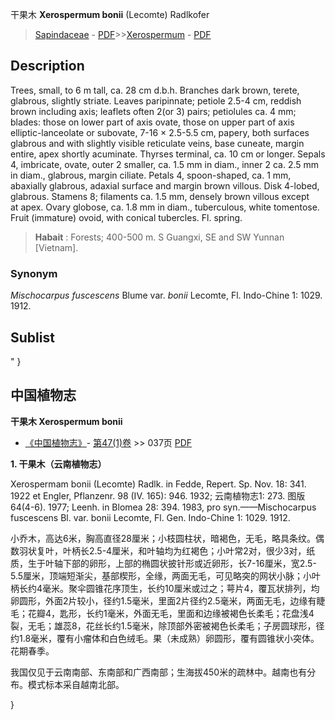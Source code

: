 干果木 **Xerospermum bonii** (Lecomte) Radlkofer

> [Sapindaceae](http://www.iplant.cn/info/Sapindaceae?t=foc) - [PDF](http://www.iplant.cn/foc/pdf/Sapindaceae.pdf)>>[Xerospermum](http://www.iplant.cn/info/Xerospermum?t=foc) - [PDF](http://www.iplant.cn/foc/pdf/Xerospermum.pdf)

## Description

Trees, small, to 6 m tall, ca. 28 cm d.b.h. Branches dark brown, terete, glabrous, slightly striate. Leaves paripinnate; petiole 2.5-4 cm, reddish brown including axis; leaflets often 2(or 3) pairs; petiolules ca. 4 mm; blades: those on lower part of axis ovate, those on upper part of axis elliptic-lanceolate or subovate, 7-16 × 2.5-5.5 cm, papery, both surfaces glabrous and with slightly visible reticulate veins, base cuneate, margin entire, apex shortly acuminate. Thyrses terminal, ca. 10 cm or longer. Sepals 4, imbricate, ovate, outer 2 smaller, ca. 1.5 mm in diam., inner 2 ca. 2.5 mm in diam., glabrous, margin ciliate. Petals 4, spoon-shaped, ca. 1 mm, abaxially glabrous, adaxial surface and margin brown villous. Disk 4-lobed, glabrous. Stamens 8; filaments ca. 1.5 mm, densely brown villous except <br clear=all> at apex. Ovary globose, ca. 1.8 mm in diam., tuberculous, white tomentose. Fruit (immature) ovoid, with conical tubercles. Fl. spring.

> **Habait** : 
> Forests; 400-500 m. S Guangxi, SE and SW Yunnan [Vietnam].

### Synonym
*Mischocarpus fuscescens* Blume var. *bonii* Lecomte, Fl. Indo-Chine 1: 1029. 1912.

## Sublist
"
}
## 中国植物志

**干果木 Xerospermum bonii**

* [《中国植物志》](http://www.iplant.cn/frps)- [第47(1)卷](http://www.iplant.cn/frps/vol/47(1)) >> 037页 [PDF](http://www.iplant.cn/frps/pdf/47(1)/037.PDF)

**1. 干果木（云南植物志）**

Xerospermam bonii (Lecomte) Radlk. in Fedde, Repert. Sp. Nov. 18: 341. 1922 et Engler, Pflanzenr. 98 (IV. 165): 946. 1932; 云南植物志1: 273. 图版64(4-6). 1977; Leenh. in Blomea 28: 394. 1983, pro syn.——Mischocarpus fuscescens Bl. var. bonii Lecomte, Fl. Gen. Indo-Chine 1: 1029. 1912.

小乔木，高达6米，胸高直径28厘米；小枝圆柱状，暗褐色，无毛，略具条纹。偶数羽状复叶，叶柄长2.5-4厘米，和叶轴均为红褐色；小叶常2对，很少3对，纸质，生于叶轴下部的卵形，上部的椭圆状披针形或近卵形，长7-16厘米，宽2.5-5.5厘米，顶端短渐尖，基部楔形，全缘，两面无毛，可见略突的网状小脉；小叶柄长约4毫米。聚伞圆锥花序顶生，长约10厘米或过之；萼片4，覆瓦状排列，均卵圆形，外面2片较小，径约1.5毫米，里面2片径约2.5毫米，两面无毛，边缘有睫毛；花瓣4，匙形，长约1毫米，外面无毛，里面和边缘被褐色长柔毛；花盘浅4裂，无毛；雄蕊8，花丝长约1.5毫米，除顶部外密被褐色长柔毛；子房圆球形，径约1.8毫米，覆有小瘤体和白色绒毛。果（未成熟）卵圆形，覆有圆锥状小突体。花期春季。

我国仅见于云南南部、东南部和广西南部；生海拔450米的疏林中。越南也有分布。模式标本采自越南北部。

}
